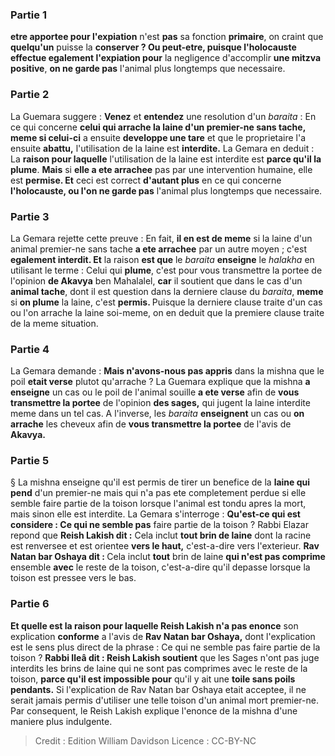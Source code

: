 
### Partie 1
<b>etre apportee pour l'expiation</b> n'est <b>pas</b> sa fonction <b>primaire</b>, on craint que <b>quelqu'un</b> puisse la <b>conserver ? Ou peut-etre, puisque l'holocauste effectue egalement l'expiation pour</b> la negligence d'accomplir <b>une mitzva positive</b>, <b>on ne garde pas</b> l'animal plus longtemps que necessaire.

### Partie 2
La Guemara suggere : <b>Venez</b> et <b>entendez</b> une resolution d'un <i>baraita</i> : En ce qui concerne <b>celui qui arrache la laine d'un premier-ne sans tache, meme si celui-ci</b> a ensuite <b>developpe une tare</b> et que le proprietaire l'a ensuite <b>abattu,</b> l'utilisation de la laine est <b>interdite.</b> La Gemara en deduit : La <b>raison pour laquelle</b> l'utilisation de la laine est interdite est <b>parce qu'il la plume</b>. <b>Mais</b> si <b>elle a ete arrachee</b> pas par une intervention humaine, elle est <b>permise. Et</b> ceci est correct <b>d'autant plus</b> en ce qui concerne <b>l'holocauste, ou l'on ne garde pas</b> l'animal plus longtemps que necessaire.

### Partie 3
La Gemara rejette cette preuve : En fait, <b>il en est de meme</b> si la laine d'un animal premier-ne sans tache <b>a ete arrachee</b> par un autre moyen ; c'est <b>egalement interdit. Et</b> la raison <b>est que</b> le <i>baraita</i> <b>enseigne</b> le <i>halakha</i> en utilisant le terme : Celui qui <b>plume</b>, c'est pour vous transmettre la portee</b> de l'opinion <b>de Akavya</b> ben Mahalalel, <b>car</b> il soutient que dans le cas d'un <b>animal tache</b>, dont il est question dans la derniere clause du <i>baraita</i>, <b>meme</b> si <b>on plume</b> la laine, c'est <b>permis. </b> Puisque la derniere clause traite d'un cas ou l'on arrache la laine soi-meme, on en deduit que la premiere clause traite de la meme situation.

### Partie 4
La Gemara demande : <b>Mais n'avons-nous pas appris</b> dans la mishna que le poil <b>etait verse</b> plutot qu'arrache ? La Guemara explique que la mishna <b>a enseigne</b> un cas ou le poil de l'animal souille <b>a ete verse</b> afin de <b>vous transmettre la portee</b> de l'opinion <b>des sages,</b> qui jugent la laine interdite meme dans un tel cas. A l'inverse, les <i>baraita</i> <b>enseignent</b> un cas ou <b>on arrache</b> les cheveux afin de <b>vous transmettre la portee</b> de l'avis de <b>Akavya.</b>

### Partie 5
§ La mishna enseigne qu'il est permis de tirer un benefice de la <b>laine qui pend</b> d'un premier-ne mais qui n'a pas ete completement perdue si elle semble faire partie de la toison lorsque l'animal est tondu apres la mort, mais sinon elle est interdite. La Gemara s'interroge : <b>Qu'est-ce qui est considere : Ce qui ne semble pas</b> faire partie de la toison ? Rabbi Elazar repond</b> que <b>Reish Lakish dit :</b> Cela inclut <b>tout brin de laine</b> dont la racine est renversee</b> et est orientee <b>vers le haut,</b> c'est-a-dire vers l'exterieur. <b>Rav Natan bar Oshaya dit : </b> Cela inclut <b>tout</b> brin de laine <b>qui n'est pas comprime</b> ensemble <b>avec</b> le reste de la toison,</b> c'est-a-dire qu'il depasse lorsque la toison est pressee vers le bas.

### Partie 6
<b>Et quelle est la raison pour laquelle Reish Lakish n'a pas enonce</b> son explication <b>conforme</b> a l'avis de <b>Rav Natan bar Oshaya,</b> dont l'explication est le sens plus direct de la phrase : Ce qui ne semble pas faire partie de la toison ? <b>Rabbi Ileâ dit : Reish Lakish soutient</b> que les Sages n'ont pas juge interdits les brins de laine qui ne sont pas comprimes avec le reste de la toison, <b>parce qu'il est impossible pour</b> qu'il y ait une <b>toile sans poils pendants.</b> Si l'explication de Rav Natan bar Oshaya etait acceptee, il ne serait jamais permis d'utiliser une telle toison d'un animal mort premier-ne. Par consequent, le Reish Lakish explique l'enonce de la mishna d'une maniere plus indulgente.

>Credit : Edition William Davidson
>Licence : CC-BY-NC